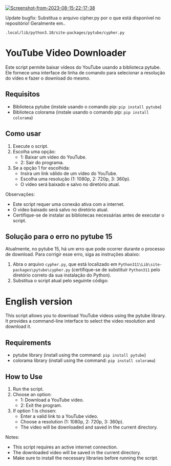
<a href="https://imgbb.com/"><img src="https://i.ibb.co/N9PjL2t/Screenshot-from-2023-08-15-22-17-38.png" alt="Screenshot-from-2023-08-15-22-17-38" border="0"></a>

Update bugfix:
Substitua o arquivo cipher.py por o que está disponível no repositório!
Geralmente em..
```
.local/lib/python3.10/site-packages/pytube/cypher.py

```
# YouTube Video Downloader

Este script permite baixar vídeos do YouTube usando a biblioteca pytube. Ele fornece uma interface de linha de comando para selecionar a resolução do vídeo e fazer o download do mesmo.

## Requisitos

- Biblioteca pytube (instale usando o comando pip: `pip install pytube`)
- Biblioteca colorama (instale usando o comando pip: `pip install colorama`)

## Como usar

1. Execute o script.
2. Escolha uma opção:
    - 1: Baixar um vídeo do YouTube.
    - 2: Sair do programa.
3. Se a opção 1 for escolhida:
    - Insira um link válido de um vídeo do YouTube.
    - Escolha uma resolução (1: 1080p, 2: 720p, 3: 360p).
    - O vídeo será baixado e salvo no diretório atual.

Observações:
- Este script requer uma conexão ativa com a internet.
- O vídeo baixado será salvo no diretório atual.
- Certifique-se de instalar as bibliotecas necessárias antes de executar o script.

## Solução para o erro no pytube 15

Atualmente, no pytube 15, há um erro que pode ocorrer durante o processo de download. Para corrigir esse erro, siga as instruções abaixo:

1. Abra o arquivo `cypher.py`, que está localizado em `Python311\Lib\site-packages\pytube\cypher.py` (certifique-se de substituir `Python311` pelo diretório correto da sua instalação do Python).
2. Substitua o script atual pelo seguinte código:


# English version

This script allows you to download YouTube videos using the pytube library. It provides a command-line interface to select the video resolution and download it.

## Requirements

- pytube library (install using the command: `pip install pytube`)
- colorama library (install using the command: `pip install colorama`)

## How to Use

1. Run the script.
2. Choose an option:
    - 1: Download a YouTube video.
    - 2: Exit the program.
3. If option 1 is chosen:
    - Enter a valid link to a YouTube video.
    - Choose a resolution (1: 1080p, 2: 720p, 3: 360p).
    - The video will be downloaded and saved in the current directory.

Notes:
- This script requires an active internet connection.
- The downloaded video will be saved in the current directory.
- Make sure to install the necessary libraries before running the script.


